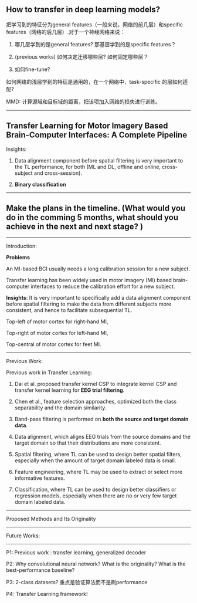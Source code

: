 ## How to transfer in deep learning models?

把学习到的特征分为general features（一般来说，网络的前几层）和specific features（网络的后几层）.对于一个神经网络来说：

1. 哪几层学到的是general features? 那基层学到的是specific features？

2. (previous works) 如何决定迁移哪些层? 如何固定哪些层？

3. 如何fine-tune?

如何网络的浅层学到的特征是通用的，在一个网络中，task-specific 的层如何适配?

MMD: 计算源域和目标域的距离，把该项加入网络的损失进行训练。

---

## Transfer Learning for Motor Imagery Based Brain-Computer Interfaces: A Complete Pipeline 

Insights:

1. Data alignment component before spatial filtering is very important to the TL performance, for both (ML and DL, offline and online, cross-subject and cross-session). 

2. **Binary classification** 

---

## Make the plans in the timeline. (What would you do in the comming 5 months, what should you achieve in the next and next stage? ) 

---

Introduction: 

**Problems**

An MI-based BCI usually needs a long calibration session for a new subject. 

Transfer learning has been widely used in motor imagery (MI) based brain-computer interfaces to reduce the calibration effort for a new subject. 

**Insights**: It is very important to specifically add a data alignment component before spatial filtering to make the data from different subjects more consistent, and hence to facilitate subsequential TL.



Top-left of motor cortex for right-hand MI, 

Top-right of motor cortex for left-hand MI, 

Top-central of motor cortex for feet MI. 

---

Previous Work: 

Previous work in Transfer Learning: 

1. Dai et al. proposed transfer kernel CSP to integrate kernel CSP and transfer kernel learning for **EEG trial filtering**.

2. Chen et al., feature selection approaches, optimized both the class separability and the domain similarity. 

3. Band-pass filtering is performed on **both the source and target domain data**. 

4. Data alignment, which aligns EEG trials from the source domains and the target domain so that their distributions are more consistent. 

5. Spatial filtering, where TL can be used to design better spatial filters, especially when the amount of target domain labeled data is small. 

6. Feature engineering, where TL may be used to extract or select more informative features. 

7. Classification, where TL can be used to design better classifiers or regression models, especially when there are no or very few target domain labeled data. 

---

Proposed Methods and Its Originality 

---

Future Works: 

---

P1: Previous work : transfer learning, generalized decoder

P2: Why convolutional neural network? What is the originality? What is the best-performance baseline?

P3: 2-class datasets? 重点是验证算法而不是刷performance

P4: Transfer Learning framework!
